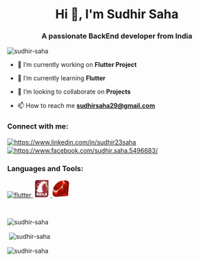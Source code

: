 <h1 align="center">Hi 👋, I'm Sudhir Saha</h1>
<h3 align="center">A passionate BackEnd developer from India</h3>

<p align="left"> <img src="https://komarev.com/ghpvc/?username=sudhir-saha&label=Profile%20views&color=0e75b6&style=flat" alt="sudhir-saha" /> </p>

- 🔭 I’m currently working on **Flutter Project**

- 🌱 I’m currently learning **Flutter**

- 👯 I’m looking to collaborate on **Projects**

- 📫 How to reach me **sudhirsaha29@gmail.com**

<h3 align="left">Connect with me:</h3>
<p align="left">
<a href="https://linkedin.com/in/https://www.linkedin.com/in/sudhir23saha" target="blank"><img align="center" src="https://raw.githubusercontent.com/rahuldkjain/github-profile-readme-generator/master/src/images/icons/Social/linked-in-alt.svg" alt="https://www.linkedin.com/in/sudhir23saha" height="30" width="40" /></a>
<a href="https://fb.com/https://www.facebook.com/sudhir.saha.5496683/" target="blank"><img align="center" src="https://raw.githubusercontent.com/rahuldkjain/github-profile-readme-generator/master/src/images/icons/Social/facebook.svg" alt="https://www.facebook.com/sudhir.saha.5496683/" height="30" width="40" /></a>
</p>

<h3 align="left">Languages and Tools:</h3>
<p align="left"> <a href="https://flutter.dev" target="_blank" rel="noreferrer"> <img src="https://www.vectorlogo.zone/logos/flutterio/flutterio-icon.svg" alt="flutter" width="40" height="40"/> </a> <a href="https://rubyonrails.org" target="_blank" rel="noreferrer"> <img src="https://raw.githubusercontent.com/devicons/devicon/master/icons/rails/rails-original-wordmark.svg" alt="rails" width="40" height="40"/> </a> <a href="https://www.ruby-lang.org/en/" target="_blank" rel="noreferrer"> <img src="https://raw.githubusercontent.com/devicons/devicon/master/icons/ruby/ruby-original.svg" alt="ruby" width="40" height="40"/> </a> </p>
</br>

<p><img align="left" src="https://github-readme-stats.vercel.app/api/top-langs?username=sudhir-saha&show_icons=true&locale=en&layout=compact" alt="sudhir-saha" /></p>
</br>
<p>&nbsp;<img align="center" src="https://github-readme-stats.vercel.app/api?username=sudhir-saha&show_icons=true&locale=en" alt="sudhir-saha" /></p>

<p><img align="center" src="https://github-readme-streak-stats.herokuapp.com/?user=sudhir-saha&" alt="sudhir-saha" /></p>
